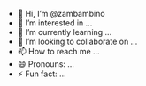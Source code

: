 - 👋 Hi, I’m @zambambino
- 👀 I’m interested in ...
- 🌱 I’m currently learning ...
- 💞️ I’m looking to collaborate on ...
- 📫 How to reach me ...
- 😄 Pronouns: ...
- ⚡ Fun fact: ...

<!---
zambambino/zambambino is a ✨ special ✨ repository because its `README.md` (this file) appears on your GitHub profile.
You can click the Preview link to take a look at your changes.
--->
